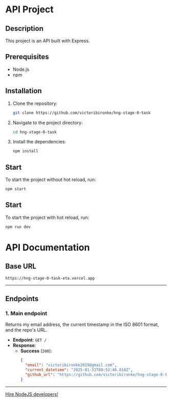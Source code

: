 # API Project

## Description

This project is an API built with Express.

## Prerequisites

- Node.js
- npm

## Installation

1. Clone the repository:

   ```sh
   git clone https://github.com/victoribironke/hng-stage-0-task
   ```

2. Navigate to the project directory:

   ```sh
   cd hng-stage-0-task
   ```

3. Install the dependencies:
   ```sh
   npm install
   ```

## Start

To start the project without hot reload, run:

```sh
npm start
```

## Start

To start the project with hot reload, run:

```sh
npm run dev
```

# API Documentation

## Base URL

```plaintext
https://hng-stage-0-task-eta.vercel.app
```

---

## Endpoints

### 1. **Main endpoint**

Returns my email address, the current timestamp in the ISO 8601 format, and the repo's URL.

- **Endpoint**: `GET /`
- **Response**:
  - **Success** (`200`):
    ```json
    {
      "email": "victoribironke2019@gmail.com",
      "current_datetime": "2025-01-31T08:52:46.810Z",
      "github_url": "https://github.com/victoribironke/hng-stage-0-task"
    }
    ```

---

[Hire NodeJS developers!](https://hng.tech/hire/nodejs-developers)
